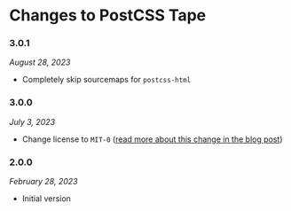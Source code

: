 # Changes to PostCSS Tape

### 3.0.1

_August 28, 2023_

- Completely skip sourcemaps for `postcss-html`

### 3.0.0

_July 3, 2023_

- Change license to `MIT-0` ([read more about this change in the blog post](https://preset-env.cssdb.org/blog/license-change/))

### 2.0.0

_February 28, 2023_

- Initial version
